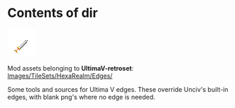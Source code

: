 # Contents of dir

![](https://github.com/hackedpassword/Unciv-Assets/blob/main/Mods/Ultima%20V%20retroset/Images/TileSets/HexaRealm/Tiles/Snow+Hill+Mine.png?raw=true)

Mod assets belonging to **UltimaV-retroset**: [Images/TileSets/HexaRealm/Edges/](https://github.com/hackedpassword/UltimaV-retroset/tree/main/Images/TileSets/HexaRealm/Edges)

Some tools and sources for Ultima V edges. These override Unciv's built-in edges, with blank png's where no edge is needed.

